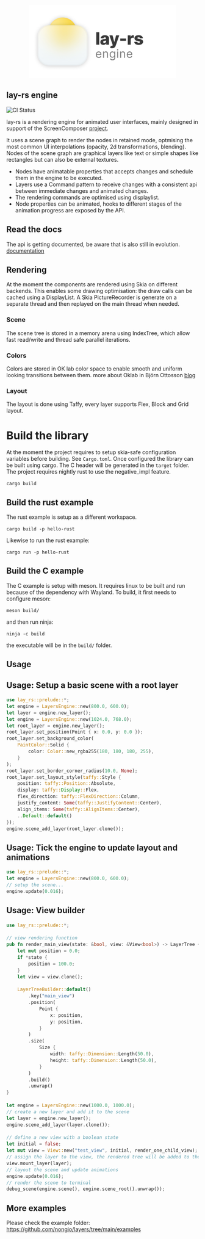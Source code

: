 
<p align="center">
  <img src="https://github.com/nongio/layers/blob/main/assets/lay-rs.jpg?raw=true" alt="Layers Engine Logo" width="384" height="192">
</p>

## lay-rs engine
![CI Status](https://github.com/nongio/layers/actions/workflows/ci.yml/badge.svg)




lay-rs is a rendering engine for animated user interfaces, mainly designed in support of the ScreenComposer [project](https://github.com/nongio/screencomposer).

It uses a scene graph to render the nodes in retained mode, optmising the most common UI interpolations (opacity, 2d transformations, blending).
Nodes of the scene graph are graphical layers like text or simple shapes like rectangles but can also be external textures.

- Nodes have animatable properties that accepts changes and schedule them in the engine to be executed. 
- Layers use a Command pattern to receive changes with a consistent api between immediate changes and animated changes.
- The rendering commands are optimised using displaylist.
- Node properties can be animated, hooks to different stages of the animation progress are exposed by the API.

## Read the docs
The api is getting documented, be aware that is also still in evolution.
[documentation](https://nongio.github.io/layers/lay_rs/)


## Rendering
At the moment the components are rendered using Skia on different backends. This enables some drawing optimisation: the draw calls can be cached using a DisplayList. A Skia PictureRecorder is generate on a separate thread and then replayed on the main thread when needed.

### Scene
The scene tree is stored in a memory arena using IndexTree, which allow fast read/write and thread safe parallel iterations.

### Colors
Colors are stored in OK lab color space to enable smooth and uniform looking transitions between them.
more about Oklab in Björn Ottosson [blog](https://bottosson.github.io/posts/oklab/)

### Layout
The layout is done using Taffy, every layer supports Flex, Block and Grid layout.

# Build the library
At the moment the project requires to setup skia-safe configuration variables before building. See `Cargo.toml`. Once configured the library can be built using cargo.
The C header will be generated in the `target` folder.
The project requires nightly rust to use the negative_impl feature.
```
cargo build
```

## Build the rust example
The rust example is setup as a different workspace.
```
cargo build -p hello-rust
```
Likewise to run the rust example:
```
cargo run -p hello-rust
```

## Build the C example
The C example is setup with meson. It requires linux to be built and run because of the dependency with Wayland.
To build, it first needs to configure meson:
```
meson build/
```
and then run ninja:
```
ninja -c build
```
the executable will be in the `build/` folder.

## Usage

## Usage: Setup a basic scene with a root layer
```rust
use lay_rs::prelude::*;
let engine = LayersEngine::new(800.0, 600.0);
let layer = engine.new_layer();
let engine = LayersEngine::new(1024.0, 768.0);
let root_layer = engine.new_layer();
root_layer.set_position(Point { x: 0.0, y: 0.0 });
root_layer.set_background_color(
    PaintColor::Solid {
        color: Color::new_rgba255(180, 180, 180, 255),
    }
);
root_layer.set_border_corner_radius(10.0, None);
root_layer.set_layout_style(taffy::Style {
    position: taffy::Position::Absolute,
    display: taffy::Display::Flex,
    flex_direction: taffy::FlexDirection::Column,
    justify_content: Some(taffy::JustifyContent::Center),
    align_items: Some(taffy::AlignItems::Center),
    ..Default::default()
});
engine.scene_add_layer(root_layer.clone());
```

## Usage: Tick the engine to update layout and animations
```rust
use lay_rs::prelude::*;
let engine = LayersEngine::new(800.0, 600.0);
// setup the scene...
engine.update(0.016);
```

## Usage: View builder
```rust
use lay_rs::prelude::*;

// view rendering function
pub fn render_main_view(state: &bool, view: &View<bool>) -> LayerTree {
    let mut position = 0.0;
    if *state {
        position = 100.0;
    }
    let view = view.clone();

    LayerTreeBuilder::default()
        .key("main_view")
        .position(
            Point {
                x: position,
                y: position,
            }
        )
        .size(
            Size {
                width: taffy::Dimension::Length(50.0),
                height: taffy::Dimension::Length(50.0),
            }
        )
        .build()
        .unwrap()
}

let engine = LayersEngine::new(1000.0, 1000.0);
// create a new layer and add it to the scene
let layer = engine.new_layer();
engine.scene_add_layer(layer.clone());

// define a new view with a boolean state
let initial = false;
let mut view = View::new("test_view", initial, render_one_child_view);
// assign the layer to the view, the rendered tree will be added to the layer
view.mount_layer(layer);
// layout the scene and update animations
engine.update(0.016);
// render the scene to terminal
debug_scene(engine.scene(), engine.scene_root().unwrap());
```

## More examples
Please check the example folder:
https://github.com/nongio/layers/tree/main/examples
